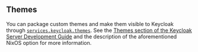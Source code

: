 ## Themes

You can package custom themes and make them visible to Keycloak through [`services.keycloak.themes`](options.html#opt-services.keycloak.themes). See the [Themes section of the Keycloak Server Development Guide](https://www.keycloak.org/docs/latest/server_development/#_themes) and the description of the aforementioned NixOS option for more information.
